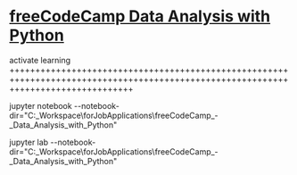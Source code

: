 # [freeCodeCamp Data Analysis with Python](https://www.youtube.com/watch?v=r-uOLxNrNk8)
activate learning
++++++++++++++++++++++++++++++++++++++++++++++++++++++++++++++++++++++++++++++++++++++++++++++++++++++++++++++++++++++++++++++++++++

jupyter notebook --notebook-dir="C:\_Workspace\forJobApplications\freeCodeCamp_-_Data_Analysis_with_Python"

jupyter lab --notebook-dir="C:\_Workspace\forJobApplications\freeCodeCamp_-_Data_Analysis_with_Python"
